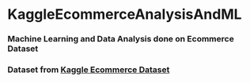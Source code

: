 # KaggleEcommerceAnalysisAndML
### Machine Learning and Data Analysis done on Ecommerce Dataset
### Dataset from <a href="https://www.kaggle.com/kolawale/focusing-on-mobile-app-or-website">Kaggle Ecommerce Dataset</a>
